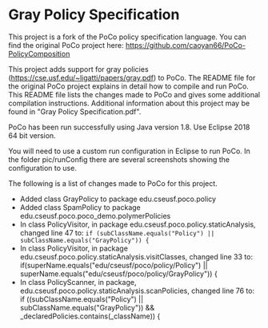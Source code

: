 # Gray Policy Specification
This project is a fork of the PoCo policy specification language. You can find the original PoCo project here: https://github.com/caoyan66/PoCo-PolicyComposition

This project adds support for gray policies (https://cse.usf.edu/~ligatti/papers/gray.pdf) to PoCo. The README file for the original PoCo project explains in detail how to compile and run PoCo. This README file lists the changes made to PoCo and gives some additional compilation instructions. Additional information about this project may be found in "Gray Policy Specification.pdf".

PoCo has been run successfully using Java version 1.8. Use Eclipse 2018 64 bit version.

You will need to use a custom run configuration in Eclipse to run PoCo. In the folder pic/runConfig there are several screenshots showing the configuration to use.

The following is a list of changes made to PoCo for this project.

-  Added class GrayPolicy to package edu.cseusf.poco.policy
-  Added class SpamPolicy to package edu.cseusf.poco.poco_demo.polymerPolicies
-  In class PolicyVisitor, in package edu.cseusf.poco.policy.staticAnalysis, changed line 47 to: `if (subClassName.equals("Policy") || subClassName.equals("GrayPolicy")) {`
-  In class PolicyVisitor, in package edu.cseusf.poco.policy.staticAnalysis.visitClasses, changed line 33 to: if(superName.equals("edu/cseusf/poco/policy/Policy") || superName.equals("edu/cseusf/poco/policy/GrayPolicy")) {
-  In class PolicyScanner, in package, edu.cseusf.poco.policy.staticAnalysis.scanPolicies, changed line 76 to: if ((subClassName.equals("Policy") || subClassName.equals("GrayPolicy")) && _declaredPolicies.contains(_className)) {
